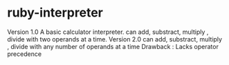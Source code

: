 # ruby-interpreter
Version 1.0
A basic calculator interpreter.
can add, substract, multiply , divide with two operands at a time.
Version 2.0
can add, substract, multiply , divide with any number of operands at a time
Drawback : Lacks operator precedence

